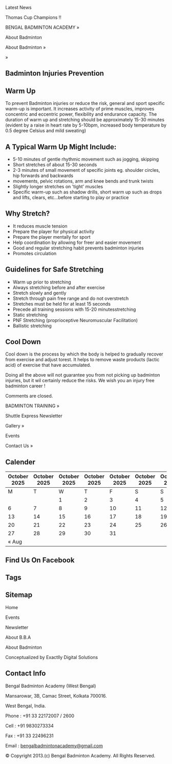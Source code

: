 <!-- image -->

Latest News

Thomas Cup Champions !!

BENGAL BADMINTON ACADEMY »

About Badminton

About Badminton   »

»

## Badminton Injuries Prevention

## Warm Up

To prevent Badminton injuries or reduce the risk, general and sport specific warm-up is important. It increases activity of prime muscles, improves concentric and eccentric power, flexibility and endurance capacity. The duration of warm up and stretching should be approximately 15-30 minutes (evident by a raise in heart rate by 5-10bpm, increased body temperature by 0.5 degree Celsius and mild sweating)

## A Typical Warm Up Might Include:

- 5-10 minutes of gentle rhythmic movement such as jogging, skipping
- Short stretches of about 15-30 seconds
- 2-3 minutes of small movement of specific joints eg. shoulder circles, hip forwards and backwards
- movements, pelvic rotations, arm and knee bends  and trunk twists
- Slightly longer stretches on 'tight' muscles
- Specific warm-up such as shadow drills, short warm up such as drops and lifts, clears, etc…before starting to play or practice

## Why Stretch?

- It reduces muscle tension
- Prepare the player for physical activity
- Prepare the player mentally for sport
- Help coordination by allowing for freer and easier movement
- Good and regular stretching habit prevents badminton injuries
- Promotes circulation

## Guidelines for Safe Stretching

- Warm up prior to stretching
- Always stretching before and after exercise
- Stretch slowly and gently
- Stretch through pain free range and do not overstretch
- Stretches must be held for at least 15 seconds
- Precede all training sessions with 15-20 minutesstretching
- Static stretching
- PNF Stretching (proprioceptive Neuromuscular Facilitation)
- Ballistic stretching

## Cool Down

Cool down is the process by which the body is helped to gradually recover from exercise and adjust torest. It helps to remove waste products (lactic acid) of exercise that have accumulated.

Doing all the above will not guarantee you from not picking up badminton injuries, but it wil certainly reduce the risks. We wish you an injury free badminton career !

Comments are closed.

BADMINTON TRAINING »

Shuttle Express Newsletter

Gallery »

Events

Contact Us »

## Calender

<!-- image -->

| October 2025   | October 2025   | October 2025   | October 2025   | October 2025   | October 2025   | October 2025   |
|----------------|----------------|----------------|----------------|----------------|----------------|----------------|
| M              | T              | W              | T              | F              | S              | S              |
|                |                | 1              | 2              | 3              | 4              | 5              |
| 6              | 7              | 8              | 9              | 10             | 11             | 12             |
| 13             | 14             | 15             | 16             | 17             | 18             | 19             |
| 20             | 21             | 22             | 23             | 24             | 25             | 26             |
| 27             | 28             | 29             | 30             | 31             |                |                |
| « Aug          |                |                |                |                |                |                |

## Find Us On Facebook

<!-- image -->

## Tags

<!-- image -->

<!-- image -->

<!-- image -->

## Sitemap

Home

Events

Newsletter

About B.B.A

About Badminton

Conceptualized by Exactlly Digital Solutions

## Contact Info

Bengal Badminton Academy (West Bengal)

Mansarowar, 3B, Camac Street, Kolkata 700016.

West Bengal, India.

Phone :  +91 33 22172007 / 2600

Cell :       +91 9830273334

Fax :       +91 33 22496231

Email :    bengalbadmintonacademy@gmail.com

© Copyright 2013.(c) Bengal Badminton Academy. All Rights Reserved.
